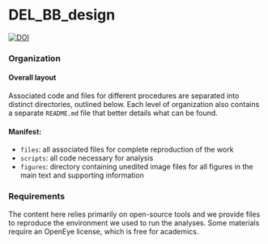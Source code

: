 # DEL_BB_design
[![DOI](https://zenodo.org/badge/594168758.svg)](https://zenodo.org/badge/latestdoi/594168758)

### Organization
#### Overall layout
Associated code and files for different procedures are separated into distinct directories, outlined below. Each level of organization also contains a separate `README.md` file that better details what can be found. 

#### Manifest:
- `files`: all associated files for complete reproduction of the work
- `scripts`: all code necessary for analysis
- `figures`: directory containing unedited image files for all figures in the main text and supporting information

### Requirements
The content here relies primarily on open-source tools and we provide files to reproduce the environment we used to run the analyses. Some materials require an OpenEye license, which is free for academics. 

